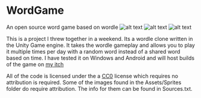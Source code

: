 # WordGame
An open source word game based on wordle
![alt text](https://imgur.com/Idxv0vQ) ![alt text](https://imgur.com/jgIHhbI) ![alt text](https://imgur.com/gi5nggi)


This is a project I threw together in a weekend. Its a wordle clone written in the Unity Game engine. It takes the wordle gameplay and allows you to play it multiple times per day with a random word instead of a shared word based on time. I have tested it on Windows and Android and will host builds of the game on [my itch](https://josfeld.itch.io/word-game)


All of the code is licensed under the a [CC0](https://creativecommons.org/share-your-work/public-domain/cc0/) license which requires no attribution is required. Some of the images found in the Assets/Sprites folder do require attribution. The info for them can be found in Sources.txt.

